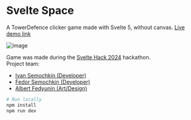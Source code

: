 # Svelte Space

A TowerDefence clicker game made with Svelte 5, without canvas.
[Live demo link](https://svelte-tower-defence.vercel.app/)  

![image](https://github.com/user-attachments/assets/ede79df0-3b0c-4521-9a4a-afa6a7ea41ed)


Game was made during the [Svelte Hack 2024](https://hack.sveltesociety.dev/2024) hackathon.  
Project team:

- [Ivan Semochkin (Developer)](https://github.com/baterson)
- [Fedor Semochkin (Developer)](https://github.com/Fedorse)
- [Albert Fedyunin (Art/Design)](https://artstation.com/kunglaohat)

```bash
# Run locally
npm install
npm run dev
```
